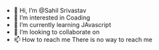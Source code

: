 - 👋 Hi, I’m @Sahil Srivastav
- 👀 I’m interested in Coading
- 🌱 I’m currently learning JAvascript
- 💞️ I’m looking to collaborate on 
- 📫 How to reach me There is no way to reach me

<!---
kanXer/kanXer is a ✨ special ✨ repository because its `README.md` (this file) appears on your GitHub profile.
You can click the Preview link to take a look at your changes.
--->
